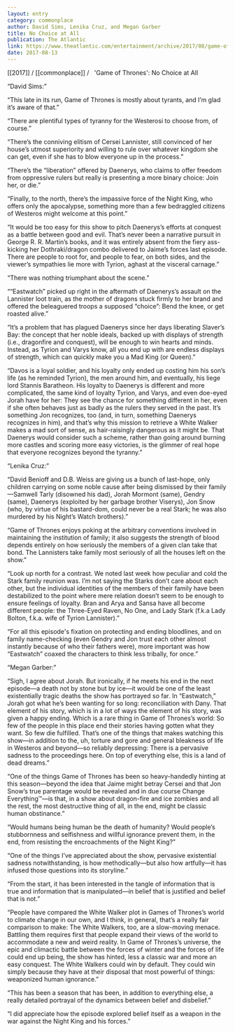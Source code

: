 ```yaml
---
layout: entry
category: commonplace
author: David Sims, Lenika Cruz, and Megan Garber
title: No Choice at All
publication: The Atlantic
link: https://www.theatlantic.com/entertainment/archive/2017/08/game-of-thrones-season-7-episode-5-eastwatch-roundtable/536634/
date: 2017-08-13
---
```


[[2017]] / [[commonplace]] / 
 
'Game of Thrones': No Choice at All

“David Sims:”

“This late in its run, Game of Thrones is mostly about tyrants, and I’m glad it’s aware of that.”

“There are plentiful types of tyranny for the Westerosi to choose from, of course.”

“There’s the conniving elitism of Cersei Lannister, still convinced of her house’s utmost superiority and willing to rule over whatever kingdom she can get, even if she has to blow everyone up in the process.”

“There’s the “liberation” offered by Daenerys, who claims to offer freedom from oppressive rulers but really is presenting a more binary choice: Join her, or die.”

“Finally, to the north, there’s the impassive force of the Night King, who offers only the apocalypse, something more than a few bedraggled citizens of Westeros might welcome at this point.”

“It would be too easy for this show to pitch Daenerys’s efforts at conquest as a battle between good and evil. That’s never been a narrative pursuit in George R. R. Martin’s books, and it was entirely absent from the fiery ass-kicking her Dothraki/dragon combo delivered to Jaime’s forces last episode. There are people to root for, and people to fear, on both sides, and the viewer’s sympathies lie more with Tyrion, aghast at the visceral carnage.”

“There was nothing triumphant about the scene.”

““Eastwatch” picked up right in the aftermath of Daenerys’s assault on the Lannister loot train, as the mother of dragons stuck firmly to her brand and offered the beleaguered troops a supposed “choice”: Bend the knee, or get roasted alive.”

“It’s a problem that has plagued Daenerys since her days liberating Slaver’s Bay: the concept that her noble ideals, backed up with displays of strength (i.e., dragonfire and conquest), will be enough to win hearts and minds. Instead, as Tyrion and Varys know, all you end up with are endless displays of strength, which can quickly make you a Mad King (or Queen).”

“Davos is a loyal soldier, and his loyalty only ended up costing him his son’s life (as he reminded Tyrion), the men around him, and eventually, his liege lord Stannis Baratheon. His loyalty to Daenerys is different and more complicated, the same kind of loyalty Tyrion, and Varys, and even doe-eyed Jorah have for her: They see the chance for something different in her, even if she often behaves just as badly as the rulers they served in the past. It’s something Jon recognizes, too (and, in turn, something Daenerys recognizes in him), and that’s why this mission to retrieve a White Walker makes a mad sort of sense, as hair-raisingly dangerous as it might be. That Daenerys would consider such a scheme, rather than going around burning more castles and scoring more easy victories, is the glimmer of real hope that everyone recognizes beyond the tyranny.”

“Lenika Cruz:”

“David Benioff and D.B. Weiss are giving us a bunch of last-hope, only children carrying on some noble cause after being dismissed by their family—Samwell Tarly (disowned his dad), Jorah Mormont (same), Gendry (same), Daenerys (exploited by her garbage brother Viserys), Jon Snow (who, by virtue of his bastard-dom, could never be a real Stark; he was also murdered by his Night’s Watch brothers).”

“Game of Thrones enjoys poking at the arbitrary conventions involved in maintaining the institution of family; it also suggests the strength of blood depends entirely on how seriously the members of a given clan take that bond. The Lannisters take family most seriously of all the houses left on the show.”

“Look up north for a contrast. We noted last week how peculiar and cold the Stark family reunion was. I’m not saying the Starks don’t care about each other, but the individual identities of the members of their family have been destabilized to the point where mere relation doesn’t seem to be enough to ensure feelings of loyalty. Bran and Arya and Sansa have all become different people: the Three-Eyed Raven, No One, and Lady Stark (f.k.a Lady Bolton, f.k.a. wife of Tyrion Lannister).”

“For all this episode's fixation on protecting and ending bloodlines, and on family name-checking (even Gendry and Jon trust each other almost instantly because of who their fathers were), more important was how “Eastwatch” coaxed the characters to think less tribally, for once.”

“Megan Garber:”

“Sigh, I agree about Jorah. But ironically, if he meets his end in the next episode—a death not by stone but by ice—it would be one of the least existentially tragic deaths the show has portrayed so far. In “Eastwatch,” Jorah got what he’s been wanting for so long: reconciliation with Dany. That element of his story, which is in a lot of ways the element of his story, was given a happy ending. Which is a rare thing in Game of Thrones’s world: So few of the people in this place end their stories having gotten what they want. So few die fulfilled. That’s one of the things that makes watching this show—in addition to the, uh, torture and gore and general bleakness of life in Westeros and beyond—so reliably depressing: There is a pervasive sadness to the proceedings here. On top of everything else, this is a land of dead dreams.”

“One of the things Game of Thrones has been so heavy-handedly hinting at this season—beyond the idea that Jaime might betray Cersei and that Jon Snow’s true parentage would be revealed and in due course Change Everything™—is that, in a show about dragon-fire and ice zombies and all the rest, the most destructive thing of all, in the end, might be classic human obstinance.”

“Would humans being human be the death of humanity? Would people’s stubbornness and selfishness and willful ignorance prevent them, in the end, from resisting the encroachments of the Night King?”

“One of the things I’ve appreciated about the show, pervasive existential sadness notwithstanding, is how methodically—but also how artfully—it has infused those questions into its storyline.”

“From the start, it has been interested in the tangle of information that is true and information that is manipulated—in belief that is justified and belief that is not.”

“People have compared the White Walker plot in Games of Thrones’s world to climate change in our own, and I think, in general, that’s a really fair comparison to make: The White Walkers, too, are a slow-moving menace. Battling them requires first that people expand their views of the world to accommodate a new and weird reality. In Game of Thrones’s universe, the epic and climactic battle between the forces of winter and the forces of life could end up being, the show has hinted, less a classic war and more an easy conquest. The White Walkers could win by default. They could win simply because they have at their disposal that most powerful of things: weaponized human ignorance.”

“This has been a season that has been, in addition to everything else, a really detailed portrayal of the dynamics between belief and disbelief.”

“I did appreciate how the episode explored belief itself as a weapon in the war against the Night King and his forces.”

